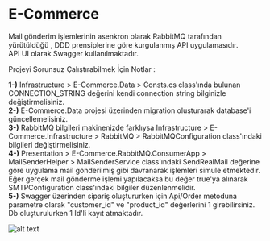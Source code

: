 # E-Commerce 

Mail gönderim işlemlerinin asenkron olarak RabbitMQ tarafından yürütüldüğü , DDD prensiplerine göre kurgulanmış API uygulamasıdır. <br>
API UI olarak Swagger kullanılmaktadır. 

Projeyi Sorunsuz Çalıştırabilmek İçin Notlar : <br>

<b>1-)</b> Infrastructure > E-Commerce.Data > Consts.cs class'ında bulunan CONNECTION_STRING değerini kendi connection string bilginizle değiştirmelisiniz. <br> 
<b>2-)</b> E-Commerce.Data projesi üzerinden migration oluşturarak database'i güncellemelisiniz. <br> 
<b>3-)</b> RabbitMQ bilgileri makinenizde farklıysa Infrastructure > E-Commerce.Infrastructure > RabbitMQ > RabbitMQConfiguration class'ındaki bilgileri değiştirmelisiniz.<br>
<b>4-)</b> Presentation > E-Commerce.RabbitMQ.ConsumerApp > MailSenderHelper > MailSenderService class'ındaki SendRealMail değerine göre uygulama mail gönderilmiş gibi davranarak işlemleri simule etmektedir. Eğer gerçek mail gönderme işlemi yapılacaksa bu değer true'ya alınarak SMTPConfiguration class'ındaki bilgiler düzenlenmelidir.<br>
<b>5-)</b> Swagger üzerinden sipariş oluştururken için Api/Order metoduna parametre olarak "customer_id" ve "product_id" değerlerini 1 girebilirsiniz. Db oluşturulurken 1 Id'li kayıt atmaktadır. 


![alt text](https://i.ibb.co/7KZQk1k/Proje-Resmi.png)
